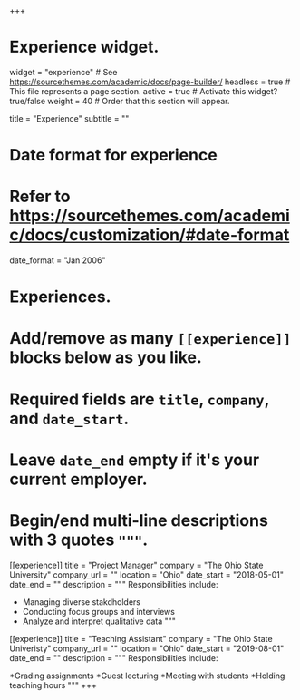 +++
# Experience widget.
widget = "experience"  # See https://sourcethemes.com/academic/docs/page-builder/
headless = true  # This file represents a page section.
active = true  # Activate this widget? true/false
weight = 40  # Order that this section will appear.

title = "Experience"
subtitle = ""

# Date format for experience
#   Refer to https://sourcethemes.com/academic/docs/customization/#date-format
date_format = "Jan 2006"

# Experiences.
#   Add/remove as many `[[experience]]` blocks below as you like.
#   Required fields are `title`, `company`, and `date_start`.
#   Leave `date_end` empty if it's your current employer.
#   Begin/end multi-line descriptions with 3 quotes `"""`.
[[experience]]
  title = "Project Manager"
  company = "The Ohio State University"
  company_url = ""
  location = "Ohio"
  date_start = "2018-05-01"
  date_end = ""
  description = """
  Responsibilities include:
  
  * Managing diverse stakdholders
  * Conducting focus groups and interviews
  * Analyze and interpret qualitative data
  """

[[experience]]
  title = "Teaching Assistant"
  company = "The Ohio State Univeristy"
  company_url = ""
  location = "Ohio"
  date_start = "2019-08-01"
  date_end = ""
  description = """
  Responsibilities include:
  
  *Grading assignments 
  *Guest lecturing
  *Meeting with students
  *Holding teaching hours
   """
+++
